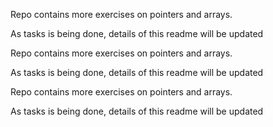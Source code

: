 Repo contains more exercises on pointers and arrays.

As tasks is being done, details of this readme will be updated


Repo contains more exercises on pointers and arrays.

As tasks is being done, details of this readme will be updated


Repo contains more exercises on pointers and arrays.

As tasks is being done, details of this readme will be updated



